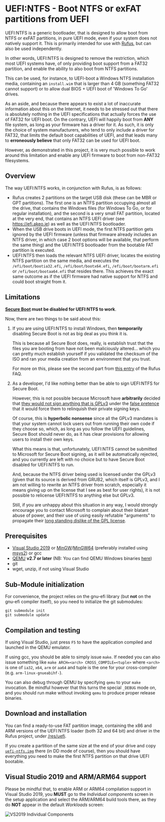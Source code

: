 UEFI:NTFS - Boot NTFS or exFAT partitions from UEFI
===================================================

UEFI:NTFS is a generic bootloader, that is designed to allow boot from NTFS or
exFAT partitions, in pure UEFI mode, even if your system does not natively
support it.
This is primarily intended for use with [Rufus](https://rufus.ie), but can also
be used independently.

In other words, UEFI:NTFS is designed to remove the restriction, which most
UEFI systems have, of only providing boot support from a FAT32 partition, and
enable the ability to also boot from NTFS partitions.

This can be used, for instance, to UEFI-boot a Windows NTFS installation media,
containing an `install.wim` that is larger than 4 GB (something FAT32 cannot
support) or to allow dual BIOS + UEFI boot of 'Windows To Go' drives.

As an aside, and because there appears to exist a lot of inaccurate information
about this on the Internet, it needs to be stressed out that there is absolutely
nothing in the UEFI specifications that actually forces the use of FAT32 for
UEFI boot. On the contrary, UEFI will happily boot from __ANY__ file system,
as long as your firmware has a driver for it. As such, it is only the choice of
system manufacturers, who tend to only include a driver for FAT32, that limits
the default boot capabilities of UEFI, and that leads many to __erroneously
believe__ that only FAT32 can be used for UEFI boot.

However, as demonstrated in this project, it is very much possible to work
around this limitation and enable any UEFI firmware to boot from non-FAT32
filesystems.

## Overview

The way UEFI:NTFS works, in conjunction with Rufus, is as follows:

* Rufus creates 2 partitions on the target USB disk (these can be MBR or GPT
  partitions). The first one is an NTFS partition occupying almost all the
  drive, that contains the Windows files (for Windows To Go, or for regular
  installation), and the second is a very small FAT partition, located at the
  very end, that contains an NTFS UEFI driver (see https://efi.akeo.ie) as well
  as the UEFI:NTFS bootloader.
* When the USB drive boots in UEFI mode, the first NTFS partition gets ignored
  by the UEFI firmware (unless that firmware already includes an NTFS driver,
  in which case 2 boot options will be available, that perform the same thing)
  and the UEFI:NTFS bootloader from the bootable FAT partition is executed.
* UEFI:NTFS then loads the relevant NTFS UEFI driver, locates the existing NTFS
  partition on the same media, and executes the `/efi/boot/bootia32.efi`,
  `/efi/boot/bootx64.efi`, `/efi/boot/bootarm.efi` or `/efi/boot/bootaa64.efi`
  that resides there. This achieves the exact same outcome as if the UEFI
  firmware had native support for NTFS and could boot straight from it.

## Limitations

__[Secure Boot](https://en.wikipedia.org/wiki/Unified_Extensible_Firmware_Interface#Secure_boot)
must be disabled for UEFI:NTFS to work__.

Now, there are two things to be said about this:

1. If you are using UEFI:NTFS to install Windows, then __temporarily__ disabling
   Secure Boot is not as big deal as you think it is.

   This is because all Secure Boot does, really, is establish trust that the
   files you are booting from have not been maliciously altered... which you
   can pretty much establish yourself if you validated the checksum of the ISO
   and ran your media creation from an environment that you trust.

   For more on this, please see the second part
   from [this entry](https://github.com/pbatard/rufus/wiki/FAQ#Blah_UEFI_Blah_FAT32_therefore_Rufus_should_Blah)
   of the Rufus FAQ.

2. As a developer, I'd like nothing better than be able to sign UEFI:NTFS for
   Secure Boot.

   However, this is not possible because Microsoft have __arbitrarily__
   decided that [they would not sign anything that is GPLv3](https://techcommunity.microsoft.com/t5/Windows-Hardware-Certification/Microsoft-UEFI-CA-Signing-policy-updates/ba-p/364828)
   under the [false pretence](https://www.gnu.org/licenses/gpl-faq.en.html#GiveUpKeys)
   that it would force them to relinquish their private signing keys.

   Of course, this is __hyperbolic nonsense__ since all the GPLv3 mandates is
   that your system cannot lock users out from running their own code if they
   choose so, which, as long as you follow the UEFI guidelines, Secure Boot
   should never do, as it has clear provisions for allowing users to install
   their own keys.

   What this means is that, unfortunately, UEFI:NTFS cannot be submitted to
   Microsoft for Secure Boot signing, as it will be automatically rejected,
   and you currently are left with no choice but to have Secure Boot disabled
   for UEFI:NTFS to run.

   And, because the NTFS driver being used is licensed under the GPLv3 (given
   that its source is derived from GRUB2, which itself is GPLv3, and I am not
   willing to rewrite an NTFS driver from scratch, especially it means giving
   up on the license that I see as best for user rights), it is not possible
   to relicense UEFI:NTFS to anything else but GPLv3.

   Still, if you are unhappy about this situation in any way, I would
   strongly encourage you to contact Microsoft to complain about their blatant
   abuse of power, and their use of using easily refutable "arguments" to
   propagate their [long standing dislike of the GPL license](https://www.theregister.co.uk/2001/06/02/ballmer_linux_is_a_cancer/).

## Prerequisites

* [Visual Studio 2019](https://www.visualstudio.com/vs/community/) or
  [MinGW](http://www.mingw.org/)/[MinGW64](http://mingw-w64.sourceforge.net/)
  (preferably installed using [msys2](https://sourceforge.net/projects/msys2/)) or gcc
* [QEMU](http://www.qemu.org) __v2.7 or later__
  (NB: You can find QEMU Windows binaries [here](https://qemu.weilnetz.de/w64/))
* git
* wget, unzip, if not using Visual Studio

## Sub-Module initialization

For convenience, the project relies on the gnu-efi library (but __not__ on
the gnu-efi compiler itself), so you need to initialize the git submodules:
```
git submodule init
git submodule update
```

## Compilation and testing

If using Visual Studio, just press `F5` to have the application compiled and
launched in the QEMU emulator.

If using gcc, you should be able to simply issue `make`. If needed you can also
issue something like `make ARCH=<arch> CROSS_COMPILE=<tuple>` where `<arch>` is
one of `ia32`, `x64`, `arm` or `aa64` and tuple is the one for your cross-compiler
(e.g. `arm-linux-gnueabihf-`).

You can also debug through QEMU by specifying `qemu` to your `make` invocation.
Be mindful however that this turns the special `_DEBUG` mode on, and you should
run make without invoking `qemu` to produce proper release binaries.

## Download and installation

You can find a ready-to-use FAT partition image, containing the x86 and ARM
versions of the UEFI:NTFS loader (both 32 and 64 bit) and driver in the Rufus
project, under [/res/uefi](https://github.com/pbatard/rufus/tree/master/res/uefi).

If you create a partition of the same size at the end of your drive and copy
[`uefi-ntfs.img`](https://github.com/pbatard/rufus/blob/master/res/uefi/uefi-ntfs.img?raw=true)
there (in DD mode of course), then you should have everything you need to make
the first NTFS partition on that drive UEFI bootable.

## Visual Studio 2019 and ARM/ARM64 support

Please be mindful that, to enable ARM or ARM64 compilation support in Visual Studio
2019, you __MUST__ go to the _Individual components_ screen in the setup application
and select the ARM/ARM64 build tools there, as they do __NOT__ appear in the default
_Workloads_ screen:

![VS2019 Individual Components](https://files.akeo.ie/pics/VS2019_Individual_Components.png)
